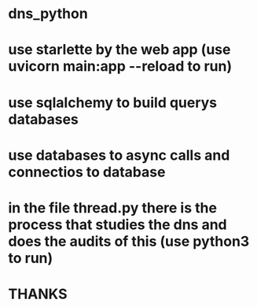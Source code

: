 # dns_python
# use starlette by the web app (use uvicorn main:app --reload to run)
# use sqlalchemy to build querys databases
# use databases to async calls and connectios to database
# in the file thread.py there is the process that studies the dns and does the audits of this (use python3 to run)
# THANKS